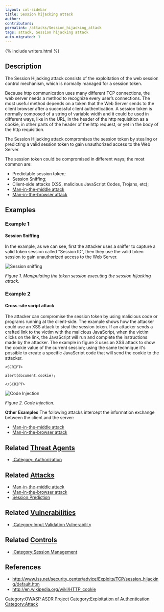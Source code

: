```yaml
---
layout: col-sidebar
title: Session hijacking attack
author:
contributors:
permalink: /attacks/Session_hijacking_attack
tags: attack, Session hijacking attack
auto-migrated: 1
---
```


{% include writers.html %}

## Description

The Session Hijacking attack consists of the exploitation of the web
session control mechanism, which is normally managed for a session
token.

Because http communication uses many different TCP connections, the web
server needs a method to recognize every user’s connections. The most
useful method depends on a token that the Web Server sends to the client
browser after a successful client authentication. A session token is
normally composed of a string of variable width and it could be used in
different ways, like in the URL, in the header of the http requisition
as a cookie, in other parts of the header of the http request, or yet in
the body of the http requisition.

The Session Hijacking attack compromises the session token by stealing
or predicting a valid session token to gain unauthorized access to the
Web Server.

The session token could be compromised in different ways; the most
common are:

- Predictable session token;
- Session Sniffing;
- Client-side attacks (XSS, malicious JavaScript Codes, Trojans, etc);
- [Man-in-the-middle attack](Man-in-the-middle_attack "wikilink")
- [Man-in-the-browser attack](Man-in-the-browser_attack "wikilink")

## Examples

### Example 1

#### Session Sniffing

In the example, as we can see, first the attacker uses a sniffer to
capture a valid token session called “Session ID”, then they use the
valid token session to gain unauthorized access to the Web Server.

![Session sniffing](../assets/images/attacks/session-hijacking.jpg)

_Figure 1. Manipulating the token session executing the session hijacking
attack._

### Example 2

#### Cross-site script attack

The attacker can compromise the session token by using malicious code or
programs running at the client-side. The example shows how the attacker
could use an XSS attack to steal the session token. If an attacker sends
a crafted link to the victim with the malicious JavaScript, when the
victim clicks on the link, the JavaScript will run and complete the
instructions made by the attacker. The example in figure 3 uses an XSS
attack to show the cookie value of the current session; using the same
technique it's possible to create a specific JavaScript code that will
send the cookie to the attacker.

    <SCRIPT>

    alert(document.cookie);

    </SCRIPT>

![Code Injection](../assets/images/attacks/code-injection.jpg)

_Figure 2. Code injection._

**Other Examples** The following attacks intercept the information
exchange between the client and the server:

- [Man-in-the-middle attack](Man-in-the-middle_attack "wikilink")
- [Man-in-the-browser attack](Man-in-the-browser_attack "wikilink")

## Related [Threat Agents](Threat_Agents "wikilink")

- [:Category: Authorization](:Category:_Authorization "wikilink")

## Related [Attacks](https://owasp.org/www-community/attacks/)

- [Man-in-the-middle attack](Man-in-the-middle_attack "wikilink")
- [Man-in-the-browser attack](Man-in-the-browser_attack "wikilink")
- [Session Prediction](Session_Prediction "wikilink")

## Related [Vulnerabilities](https://owasp.org/www-community/vulnerabilities/)

- [:Category:Input Validation
  Vulnerability](:Category:Input_Validation_Vulnerability "wikilink")

## Related [Controls](https://owasp.org/www-community/controls/)

- [:Category:Session
  Management](:Category:Session_Management "wikilink")

## References

- <http://www.iss.net/security_center/advice/Exploits/TCP/session_hijacking/default.htm>
- <http://en.wikipedia.org/wiki/HTTP_cookie>

[Category:OWASP ASDR Project](Category:OWASP_ASDR_Project "wikilink")
[Category:Exploitation of
Authentication](Category:Exploitation_of_Authentication "wikilink")
[Category:Attack](Category:Attack "wikilink")
